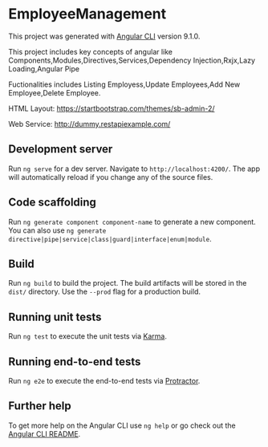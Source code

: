 # EmployeeManagement

This project was generated with [Angular CLI](https://github.com/angular/angular-cli) version 9.1.0.

This project includes key concepts of angular like Components,Modules,Directives,Services,Dependency Injection,Rxjx,Lazy Loading,Angular Pipe

Fuctionalities includes Listing Employess,Update Employees,Add New Employee,Delete Employee.

HTML Layout: https://startbootstrap.com/themes/sb-admin-2/

Web Service: http://dummy.restapiexample.com/

## Development server

Run `ng serve` for a dev server. Navigate to `http://localhost:4200/`. The app will automatically reload if you change any of the source files.

## Code scaffolding

Run `ng generate component component-name` to generate a new component. You can also use `ng generate directive|pipe|service|class|guard|interface|enum|module`.

## Build

Run `ng build` to build the project. The build artifacts will be stored in the `dist/` directory. Use the `--prod` flag for a production build.

## Running unit tests

Run `ng test` to execute the unit tests via [Karma](https://karma-runner.github.io).

## Running end-to-end tests

Run `ng e2e` to execute the end-to-end tests via [Protractor](http://www.protractortest.org/).

## Further help

To get more help on the Angular CLI use `ng help` or go check out the [Angular CLI README](https://github.com/angular/angular-cli/blob/master/README.md).
